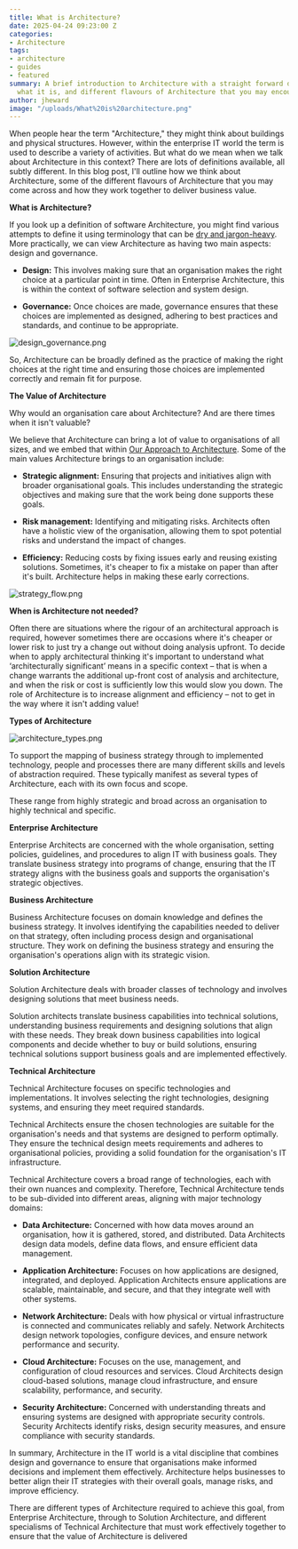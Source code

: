 ```yaml
---
title: What is Architecture?
date: 2025-04-24 09:23:00 Z
categories:
- Architecture
tags:
- architecture
- guides
- featured
summary: A brief introduction to Architecture with a straight forward definition if
  what it is, and different flavours of Architecture that you may encounter
author: jheward
image: "/uploads/What%20is%20architecture.png"
---
```


When people hear the term "Architecture," they might think about buildings and physical structures. However, within the enterprise IT world the term is used to describe a variety of activities. But what do we mean when we talk about Architecture in this context? There are lots of definitions available, all subtly different. In this blog post, I'll outline how we think about Architecture, some of the different flavours of Architecture that you may come across and how they work together to deliver business value.

**What is Architecture?**

If you look up a definition of software Architecture, you might find various attempts to define it using terminology that can be [dry and jargon-heavy](https://www.gartner.com/en/information-technology/glossary/architecture). More practically, we can view Architecture as having two main aspects: design and governance.

* **Design:** This involves making sure that an organisation makes the right choice at a particular point in time. Often in Enterprise Architecture, this is within the context of software selection and system design.


* **Governance:** Once choices are made, governance ensures that these choices are implemented as designed, adhering to best practices and standards, and continue to be appropriate.

![design_governance.png](/uploads/design_governance.png)

So, Architecture can be broadly defined as the practice of making the right choices at the right time and ensuring those choices are implemented correctly and remain fit for purpose.

**The Value of Architecture**

Why would an organisation care about Architecture? And are there times when it isn't valuable?

We believe that Architecture can bring a lot of value to organisations of all sizes, and we embed that within [Our Approach to Architecture](https://blog.scottlogic.com/2024/10/15/our-approach-to-architecture.html). Some of the main values Architecture brings to an organisation include:

* **Strategic alignment:** Ensuring that projects and initiatives align with broader organisational goals. This includes understanding the strategic objectives and making sure that the work being done supports these goals.


* **Risk management:** Identifying and mitigating risks. Architects often have a holistic view of the organisation, allowing them to spot potential risks and understand the impact of changes.


* **Efficiency:** Reducing costs by fixing issues early and reusing existing solutions. Sometimes, it's cheaper to fix a mistake on paper than after it's built. Architecture helps in making these early corrections.

![strategy_flow.png](/uploads/strategy_flow.png)

**When is Architecture not needed?**

Often there are situations where the rigour of an architectural approach is required, however sometimes there are occasions where it's cheaper or lower risk to just try a change out without doing analysis upfront. To decide when to apply architectural thinking it's important to understand what ‘architecturally significant’ means in a specific context – that is when a change warrants the additional up-front cost of analysis and architecture, and when the risk or cost is sufficiently low this would slow you down. The role of Architecture is to increase alignment and efficiency – not to get in the way where it isn't adding value!

**Types of Architecture**

![architecture_types.png](/uploads/architecture_types.png)

To support the mapping of business strategy through to implemented technology, people and processes there are many different skills and levels of abstraction required. These typically manifest as several types of Architecture, each with its own focus and scope.

These range from highly strategic and broad across an organisation to highly technical and specific. 

**Enterprise Architecture**

Enterprise Architects are concerned with the whole organisation, setting policies, guidelines, and procedures to align IT with business goals. They translate business strategy into programs of change, ensuring that the IT strategy aligns with the business goals and supports the organisation's strategic objectives.

**Business Architecture**

Business Architecture focuses on domain knowledge and defines the business strategy. It involves identifying the capabilities needed to deliver on that strategy, often including process design and organisational structure. They work on defining the business strategy and ensuring the organisation's operations align with its strategic vision.

**Solution Architecture**

Solution Architecture deals with broader classes of technology and involves designing solutions that meet business needs.

Solution architects translate business capabilities into technical solutions, understanding business requirements and designing solutions that align with these needs. They break down business capabilities into logical components and decide whether to buy or build solutions, ensuring technical solutions support business goals and are implemented effectively. 

**Technical Architecture**

Technical Architecture focuses on specific technologies and implementations. It involves selecting the right technologies, designing systems, and ensuring they meet required standards.

Technical Architects ensure the chosen technologies are suitable for the organisation's needs and that systems are designed to perform optimally. They ensure the technical design meets requirements and adheres to organisational policies, providing a solid foundation for the organisation's IT infrastructure.

Technical Architecture covers a broad range of technologies, each with their own nuances and complexity. Therefore, Technical Architecture tends to be sub-divided into different areas, aligning with major technology domains:

* **Data Architecture:** Concerned with how data moves around an organisation, how it is gathered, stored, and distributed. Data Architects design data models, define data flows, and ensure efficient data management.


* **Application Architecture:** Focuses on how applications are designed, integrated, and deployed. Application Architects ensure applications are scalable, maintainable, and secure, and that they integrate well with other systems.


* **Network Architecture:** Deals with how physical or virtual infrastructure is connected and communicates reliably and safely. Network Architects design network topologies, configure devices, and ensure network performance and security.


* **Cloud Architecture:** Focuses on the use, management, and configuration of cloud resources and services. Cloud Architects design cloud-based solutions, manage cloud infrastructure, and ensure scalability, performance, and security.


* **Security Architecture:** Concerned with understanding threats and ensuring systems are designed with appropriate security controls. Security Architects identify risks, design security measures, and ensure compliance with security standards. 

In summary, Architecture in the IT world is a vital discipline that combines design and governance to ensure that organisations make informed decisions and implement them effectively. Architecture helps businesses to better align their IT strategies with their overall goals, manage risks, and improve efficiency.

There are different types of Architecture required to achieve this goal, from Enterprise Architecture, through to Solution Architecture, and different specialisms of Technical Architecture that must work effectively together to ensure that the value of Architecture is delivered